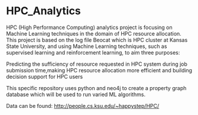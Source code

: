 # HPC_Analytics

HPC (High Performance Computing) analytics project is focusing on Machine Learning techniques in the domain of HPC resource allocation. This project is based on the log file Beocat which is HPC cluster at Kansas State University, and using Machine Learning techniques, such as supervised learning and reinforcement learning, to aim three purposes:

Predicting the sufficiency of resource requested in HPC system during job submission time,making HPC resource allocation more efficient and building decision support for HPC users

This specific repository uses python and neo4j to create a property graph database which will be used to run varied ML algorithms. 

Data can be found: http://people.cs.ksu.edu/~happystep/HPC/
